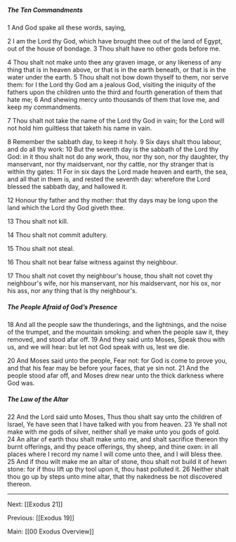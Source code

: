 ##### The Ten Commandments

1 And God spake all these words, saying,

2 I am the Lord thy God, which have brought thee out of the land of Egypt, out of the house of bondage. 3 Thou shalt have no other gods before me.

4 Thou shalt not make unto thee any graven image, or any likeness of any thing that is in heaven above, or that is in the earth beneath, or that is in the water under the earth. 5 Thou shalt not bow down thyself to them, nor serve them: for I the Lord thy God am a jealous God, visiting the iniquity of the fathers upon the children unto the third and fourth generation of them that hate me; 6 And shewing mercy unto thousands of them that love me, and keep my commandments.

7 Thou shalt not take the name of the Lord thy God in vain; for the Lord will not hold him guiltless that taketh his name in vain.

8 Remember the sabbath day, to keep it holy. 9 Six days shalt thou labour, and do all thy work: 10 But the seventh day is the sabbath of the Lord thy God: in it thou shalt not do any work, thou, nor thy son, nor thy daughter, thy manservant, nor thy maidservant, nor thy cattle, nor thy stranger that is within thy gates: 11 For in six days the Lord made heaven and earth, the sea, and all that in them is, and rested the seventh day: wherefore the Lord blessed the sabbath day, and hallowed it.

12 Honour thy father and thy mother: that thy days may be long upon the land which the Lord thy God giveth thee.

13 Thou shalt not kill.

14 Thou shalt not commit adultery.

15 Thou shalt not steal.

16 Thou shalt not bear false witness against thy neighbour.

17 Thou shalt not covet thy neighbour's house, thou shalt not covet thy neighbour's wife, nor his manservant, nor his maidservant, nor his ox, nor his ass, nor any thing that is thy neighbour's.

##### The People Afraid of God’s Presence

18 And all the people saw the thunderings, and the lightnings, and the noise of the trumpet, and the mountain smoking: and when the people saw it, they removed, and stood afar off. 19 And they said unto Moses, Speak thou with us, and we will hear: but let not God speak with us, lest we die.

20 And Moses said unto the people, Fear not: for God is come to prove you, and that his fear may be before your faces, that ye sin not. 21 And the people stood afar off, and Moses drew near unto the thick darkness where God was.

##### The Law of the Altar

22 And the Lord said unto Moses, Thus thou shalt say unto the children of Israel, Ye have seen that I have talked with you from heaven. 23 Ye shall not make with me gods of silver, neither shall ye make unto you gods of gold. 24 An altar of earth thou shalt make unto me, and shalt sacrifice thereon thy burnt offerings, and thy peace offerings, thy sheep, and thine oxen: in all places where I record my name I will come unto thee, and I will bless thee. 25 And if thou wilt make me an altar of stone, thou shalt not build it of hewn stone: for if thou lift up thy tool upon it, thou hast polluted it. 26 Neither shalt thou go up by steps unto mine altar, that thy nakedness be not discovered thereon.

---
Next: [[Exodus 21]]

Previous: [[Exodus 19]]

Main: [[00 Exodus Overview]]